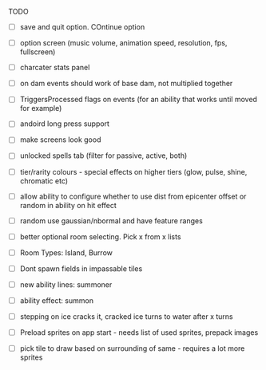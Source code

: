 TODO

- [ ] save and quit option. COntinue option
- [ ] option screen (music volume, animation speed, resolution, fps, fullscreen)

- [ ] charcater stats panel
- [ ] on dam events should work of base dam, not multiplied together
- [ ] TriggersProcessed flags on events (for an ability that works until moved for example)
- [ ] andoird long press support
- [ ] make screens look good
- [ ] unlocked spells tab (filter for passive, active, both)
- [ ] tier/rarity colours - special effects on higher tiers (glow, pulse, shine, chromatic etc)
- [ ] allow ability to configure whether to use dist from epicenter offset or random in ability on hit effect
- [ ] random use gaussian/nbormal and have feature ranges
- [ ] better optional room selecting. Pick x from x lists
- [ ] Room Types: Island, Burrow
- [ ] Dont spawn fields in impassable tiles
- [ ] new ability lines: summoner
- [ ] ability effect: summon
- [ ] stepping on ice cracks it, cracked ice turns to water after x turns
- [ ] Preload sprites on app start - needs list of used sprites, prepack images
- [ ] pick tile to draw based on surrounding of same - requires a lot more sprites